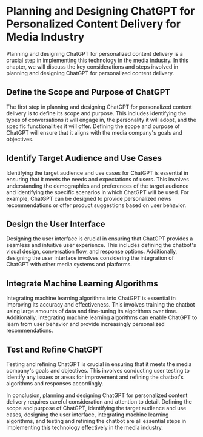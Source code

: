 Planning and Designing ChatGPT for Personalized Content Delivery for Media Industry
=============================================================================================================================================================================

Planning and designing ChatGPT for personalized content delivery is a crucial step in implementing this technology in the media industry. In this chapter, we will discuss the key considerations and steps involved in planning and designing ChatGPT for personalized content delivery.

Define the Scope and Purpose of ChatGPT
---------------------------------------

The first step in planning and designing ChatGPT for personalized content delivery is to define its scope and purpose. This includes identifying the types of conversations it will engage in, the personality it will adopt, and the specific functionalities it will offer. Defining the scope and purpose of ChatGPT will ensure that it aligns with the media company's goals and objectives.

Identify Target Audience and Use Cases
--------------------------------------

Identifying the target audience and use cases for ChatGPT is essential in ensuring that it meets the needs and expectations of users. This involves understanding the demographics and preferences of the target audience and identifying the specific scenarios in which ChatGPT will be used. For example, ChatGPT can be designed to provide personalized news recommendations or offer product suggestions based on user behavior.

Design the User Interface
-------------------------

Designing the user interface is crucial in ensuring that ChatGPT provides a seamless and intuitive user experience. This includes defining the chatbot's visual design, conversation flow, and response options. Additionally, designing the user interface involves considering the integration of ChatGPT with other media systems and platforms.

Integrate Machine Learning Algorithms
-------------------------------------

Integrating machine learning algorithms into ChatGPT is essential in improving its accuracy and effectiveness. This involves training the chatbot using large amounts of data and fine-tuning its algorithms over time. Additionally, integrating machine learning algorithms can enable ChatGPT to learn from user behavior and provide increasingly personalized recommendations.

Test and Refine ChatGPT
-----------------------

Testing and refining ChatGPT is crucial in ensuring that it meets the media company's goals and objectives. This involves conducting user testing to identify any issues or areas for improvement and refining the chatbot's algorithms and responses accordingly.

In conclusion, planning and designing ChatGPT for personalized content delivery requires careful consideration and attention to detail. Defining the scope and purpose of ChatGPT, identifying the target audience and use cases, designing the user interface, integrating machine learning algorithms, and testing and refining the chatbot are all essential steps in implementing this technology effectively in the media industry.
